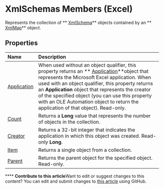 
# XmlSchemas Members (Excel)
Represents the collection of  ** [XmlSchema](61a9b9be-fe04-fe6a-51c7-14b6c7232dca.md)** objects contained by an ** [XmlMap](39b0823f-0068-d8df-e4e1-ca62b55d58f5.md)** object.

## Properties



|**Name**|**Description**|
|:-----|:-----|
| [Application](f9df23c5-8da5-2878-8580-8f692e672fbb.md)|When used without an object qualifier, this property returns an  ** [Application](19b73597-5cf9-4f56-8227-b5211f657f6f.md)**object that represents the Microsoft Excel application. When used with an object qualifier, this property returns an  **Application** object that represents the creator of the specified object (you can use this property with an OLE Automation object to return the application of that object). Read-only.|
| [Count](c43c1b5d-ed70-8437-e232-03850c1a3699.md)|Returns a  **Long** value that represents the number of objects in the collection.|
| [Creator](c9000e23-0426-9571-8104-6b4542f661fa.md)|Returns a 32-bit integer that indicates the application in which this object was created. Read-only  **Long**.|
| [Item](45949593-41f6-42b5-21c0-cfb9e7c3dc49.md)|Returns a single object from a collection.|
| [Parent](29cc6805-f591-10e9-6a38-fd0a888a09cd.md)|Returns the parent object for the specified object. Read-only.|

****   **Contribute to this article**Want to edit or suggest changes to this content? You can edit and submit changes to  [this article](https://github.com/jhershey00/VBA_Excel_Test/OpenXMLCon/articles/b0b67456-5e97-dba8-2bbe-5cb91ef2cfec.md) using GitHub.

